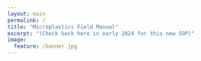 ```yaml
---
layout: main
permalink: /
title: "Microplastics Field Manual"
excerpt: "(Check back here in early 2024 for this new SOP)"
image:
  feature: /banner.jpg
---
```

